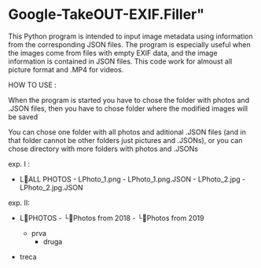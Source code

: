 # Google-TakeOUT-EXIF.Filler" 
This Python program is intended to input image metadata using information from the corresponding JSON files.
The program is especially useful when the images come from files with empty EXIF data, and the image information is contained in JSON files.
This code work for almoust all picture format and .MP4 for videos.

HOW TO USE :
 
When the program is started you have to chose the folder with photos and .JSON files, then you have to chose folder where the modified images will be saved

You can chose one folder with all photos and aditional .JSON files (and in that folder cannot be other folders just pictures and .JSONs), 
or you can chose directory with more folders with photos and .JSONs 

exp. I : 
- L📁ALL PHOTOS
          - LPhoto_1.png
          - LPhoto_1.png.JSON
          - LPhoto_2.jpg
          - LPhoto_2.jpg.JSON

exp. II: 
- L📁PHOTOS
          - └📁Photos from 2018
          - └📁Photos from 2019

  - prva
    - druga
- treca
